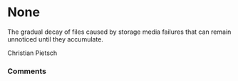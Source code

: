 None
=====================
The gradual decay of files caused by storage media failures that can
remain unnoticed until they accumulate.

Christian Pietsch

### Comments ###



